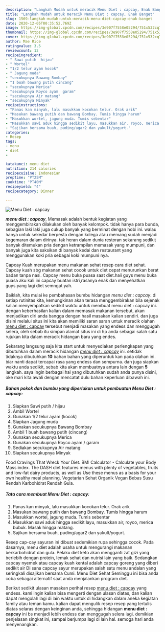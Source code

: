 ```yaml
---
description: "Langkah Mudah untuk meracik Menu Diet : capcay, Enak Banget"
title: "Langkah Mudah untuk meracik Menu Diet : capcay, Enak Banget"
slug: 1569-langkah-mudah-untuk-meracik-menu-diet-capcay-enak-banget
date: 2020-12-05T00:35:52.769Z
image: https://img-global.cpcdn.com/recipes/3e907f7558e05294/751x532cq70/menu-diet-capcay-foto-resep-utama.jpg
thumbnail: https://img-global.cpcdn.com/recipes/3e907f7558e05294/751x532cq70/menu-diet-capcay-foto-resep-utama.jpg
cover: https://img-global.cpcdn.com/recipes/3e907f7558e05294/751x532cq70/menu-diet-capcay-foto-resep-utama.jpg
author: Mae Rice
ratingvalue: 3.5
reviewcount: 12
recipeingredient:
- " Sawi putih  hijau"
- " Wortel"
- "1/2 telur ayam kocok"
- " Jagung muda"
- "secukupnya Bawang Bombay"
- "1 buah bawang putih cincang"
- "secukupnya Merica"
- "secukupnya Royco ayam  garam"
- "secukupnya Air matang"
- "secukupnya Minyak"
recipeinstructions:
- "Panas kan minyak, lalu masukkan kocokan telur. Orak arik"
- "Masukan bawang putih dan bawang Bombay. Tumis hingga harum"
- "Masukkan wortel, jagung muda. Tumis sebentar"
- "Masukkan sawi aduk hingga sedikit layu, masukkan air, royco, merica bubuk. Masak hingga matang."
- "Sajikan bersama buah, puding/agar2 dan yakult/yogurt."
categories:
- Resep
tags:
- menu
- diet
- 

katakunci: menu diet  
nutrition: 214 calories
recipecuisine: Indonesian
preptime: "PT25M"
cooktime: "PT40M"
recipeyield: "4"
recipecategory: Dinner

---
```



![Menu Diet : capcay](https://img-global.cpcdn.com/recipes/3e907f7558e05294/751x532cq70/menu-diet-capcay-foto-resep-utama.jpg)

<b><i>menu diet : capcay</i></b>, Memasak adalah bentuk kegiatan yang menggembirakan dilakukan oleh banyak kelompok. tidak hanya para bunda, sebagian laki laki juga cukup banyak yang berminat dengan hobi ini. walau hanya untuk sekedar berpesta dengan kolega atau memang sudah menjadi kegemaran dalam dirinya. tak heran dalam dunia restoran sekarang sedikit banyak ditemukan pria dengan ketrampilan memasak yang mumpuni, dan banyak juga kita saksikan di banyak kedai dan restaurant yang menggunakan koki pria sebagai koki mumpuni nya.

Capcay Kuah merupakan menu makanan sehat resep cara diet sehat. Capcay kuah sbg makanan sehat cocok untuk diet cepat menurunkan berat badan tanpa nasi. Capcay menu buka puasa saat diet.haii guys menu buka puasa aku kali ini capcay buatan istri,rasanya enak dan menyehatkan guys.yang lagi diet semngat yah.

Baiklah, kita mulai ke pembahasan bumbu hidangan <i>menu diet : capcay</i>. di setiap rutinitas kita, kemungkinan akan terasa menggembirakan bila sejenak kalian menyempatkan sedikit waktu untuk membuat menu diet : capcay ini. dengan keberhasilan kalian dalam memasak makanan tersebut, akan menjadikan diri anda bangga dengan hasil masakan kalian sendiri. dan juga disini melalui situs ini kita akan memiliki saran saran untuk meracik olahan <u>menu diet : capcay</u> tersebut menjadi masakan yang endess dan menggugah selera, oleh sebab itu simpan alamat situs ini di hp anda sebagai salah satu rujukan kita dalam meracik hidangan baru yang endes.


Sekarang langsung saja kita start untuk menyediakan perlengkapan yang dibutuhkan dalam meracik hidangan <u><i>menu diet : capcay</i></u> ini. setidak tidaknya dibutuhkan <b>10</b> bahan bahan yang diperuntuk kan pada olahan ini. biar nanti dapat tercapai rasa yang endess dan sempurna. dan juga siapkan waktu anda sedikit, sebab kita akan membuatnya antara lain dengan <b>5</b> langkah. saya ingin berbagai hal yang dibutuhkan sudah anda punya disini, oke mari kita awali dengan mencatat dulu bahan keperluan dibawah ini.

<!--inarticleads1-->

##### Bahan pokok dan bumbu yang diperlukan untuk pembuatan Menu Diet : capcay:

1. Siapkan  Sawi putih / hijau
1. Ambil  Wortel
1. Gunakan 1/2 telur ayam (kocok)
1. Siapkan  Jagung muda
1. Gunakan secukupnya Bawang Bombay
1. Ambil 1 buah bawang putih (cincang)
1. Gunakan secukupnya Merica
1. Gunakan secukupnya Royco ayam / garam
1. Sediakan secukupnya Air matang
1. Siapkan secukupnya Minyak


Food Cravings That Wreck Your Diet. BMI Calculator - Calculate your Body Mass index. The DASH diet features menus with plenty of vegetables, fruits and low-fat dairy products, as well as Use these menus as a basis for your own healthy meal planning. Vegetarian Sehat Organik Vegan Bebas Susu Rendah Karbohidrat Rendah Gula. 

<!--inarticleads2-->

##### Tata cara membuat Menu Diet : capcay:

1. Panas kan minyak, lalu masukkan kocokan telur. Orak arik
1. Masukan bawang putih dan bawang Bombay. Tumis hingga harum
1. Masukkan wortel, jagung muda. Tumis sebentar
1. Masukkan sawi aduk hingga sedikit layu, masukkan air, royco, merica bubuk. Masak hingga matang.
1. Sajikan bersama buah, puding/agar2 dan yakult/yogurt.


Resep cap-cay sayuran ini dibuat sedemikian rupa sehingga cocok. Pada dasarnya, menu diet adalah usaha untuk mengurangi makanan berkarbohidrat dan gula. Pelaku diet keto akan mengganti zat gizi yang berlebih dengan protein, lemak sehat dan nutrisi lain yang baik. Sedangkan capcay nyemek atau capcay kuah kental adalah capcay goreng yang diberi sedikit air Di sana capcay sayur merupakan salah satu menu andalan yang seringkali disajikan bersama Cumi. Menu Diet Sehat Seminggu ini bisa anda coba sebagai alternatif saat anda menjalankan program diet. 

Berikut sedikit ulasan masakan perihal resep <u>menu diet : capcay</u> yang endess. kami ingin kalian bisa mengerti dengan ulasan diatas, dan kalian dapat mengolah lagi di lain waktu untuk di hidangkan dalam aneka kegiatan family atau teman kamu. kalian dapat mengulik resep resep yang tertulis diatas selaras dengan keinginan anda, sehingga hidangan <b>menu diet : capcay</b> ini bs menjadi lebih endess dan menggugah selera lagi. demikian penjelasan singkat ini, sampai berjumpa lagi di lain hal. semoga hari anda menyenangkan.
